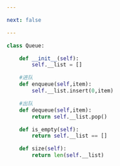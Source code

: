 ```yaml
---

next: false

---
```




<BlogInfo id="1385"/>

```python
class Queue:

    def __init__(self):
        self.__list = []

    #进队
    def enqueue(self,item):
        self.__list.insert(0,item)

    #出队
    def dequeue(self,item):
        return self.__list.pop()

    def is_empty(self):
        return self.__list == []

    def size(self):
        return len(self.__list)
```



<ActionBox />
